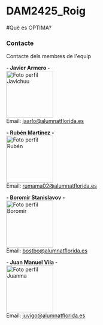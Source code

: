 # DAM2425_Roig
#Què és OPTIMA?


### Contacte
Contacte dels membres de l'equip

**- Javier Armero -**    
<img src="https://avatars.githubusercontent.com/u/150703636?v=4" alt="Foto perfil Javichuu" width="125">  
Email: [jaarlo@alumnatflorida.es](mailto:jaarlo@alumnatflorida.es)

**- Rubén Martínez -**     
<img src="https://avatars.githubusercontent.com/u/122776183?v=4" alt="Foto perfil Rubén" width="125">  
Email: [rumama02@alumnatflorida.es](mailto:rumama02@alumnatflorida.es)

**- Boromir Stanislavov -**     
<img src="https://avatars.githubusercontent.com/u/122878993?v=4" alt="Foto perfil Boromir" width="125">  
Email: [bostbo@alumnatflorida.es](mailto:bostbo@alumnatflorida.es)

**- Juan Manuel Vila -**     
<img src="https://avatars.githubusercontent.com/u/181088733?v=4" alt="Foto perfil Juanma" width="125">  
Email: [juvigo@alumnatflorida.es](mailto:juvigo@alumnatflorida.es)
